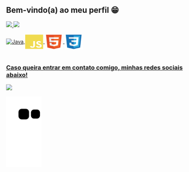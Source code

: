 ## Bem-vindo(a) ao meu perfil 😁

 <div>
   <a href="https://github.com/vitorgsdev">
   <img height="180em" src="https://github-readme-stats.vercel.app/api?username=vitorgsdev&show_icons=true&theme=tokyonight&include_all_commits=true&count_private=true"/>
   <img height="180em" src="https://github-readme-stats.vercel.app/api/top-langs/?username=vitorgsdev&layout=compact&langs_count=6&theme=tokyonight"/>

</div>
<div style="display: inline_block"><br>
  <img align="center" alt="Java" height="40" width="50" src="https://cdn.jsdelivr.net/gh/devicons/devicon/icons/java/java-original.svg">     
  <img align="center" alt="Js" height="40" width="50" src="https://raw.githubusercontent.com/devicons/devicon/master/icons/javascript/javascript-plain.svg">
  <img align="center" alt="HTML" height="40" width="50" src="https://raw.githubusercontent.com/devicons/devicon/master/icons/html5/html5-original.svg">
  <img align="center" alt="CSS" height="40" width="50" src="https://raw.githubusercontent.com/devicons/devicon/master/icons/css3/css3-original.svg">
</div>
 
 <br>
 
  ### Caso queira entrar em contato comigo, minhas redes sociais abaixo!
 
<div> 
  <a href = "mailto:vitorgosantosdev@gmail.com"><img src="https://img.shields.io/badge/-Gmail-%23333?style=for-the-badge&logo=gmail&logoColor=white" target="_blank"></a>
 
  ![Snake animation](https://github.com/vitorgsdev/vitorgsdev/blob/output/github-contribution-grid-snake.svg)

</div>


  
          
